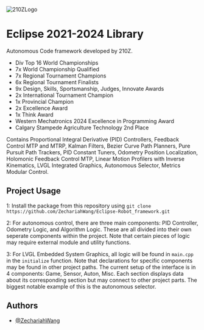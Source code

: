 ![210ZLogo](https://github.com/user-attachments/assets/55f1d4ad-ac78-4a7d-ac7d-db3658863015)

# Eclipse 2021-2024 Library

Autonomous Code framework developed by 210Z. 

- Div Top 16 World Championships
- 7x World Championship Qualified
- 7x Regional Tournament Champions
- 6x Regional Tournament Finalists
- 9x Design, Skills, Sportsmanship, Judges, Innovate Awards
- 2x International Tournament Champion
- 1x Provincial Champion
- 2x Excellence Award
- 1x Think Award
- Western Mechatronics 2024 Excellence in Programming Award
- Calgary Stampede Agriculture Technology 2nd Place 

Contains Proportional Integral Derivative (PID) Controllers, Feedback Control MTP and MTRP, Kalman Filters, Bezier Curve Path Planners, Pure Pursuit Path Trackers, PID Constant Tuners, Odometry Position Localization, Holomonic Feedback Control MTP, Linear Motion Profilers with Inverse Kinematics, LVGL Integrated Graphics, Autonomous Selector, Metrics Modular Control.

## Project Usage
1: Install the package from this repository using ```git clone https://github.com/ZechariahWang/Eclipse-Robot_framework.git```

2: For autonomous control, there are three main components: PID Controller, Odometry Logic, and Algorithm Logic. These are all divided into their own seperate components within the project. Note that certain pieces of logic may require external module and utility functions.

3: For LVGL Embedded System Graphics, all logic will be found in ```main.cpp``` in the ```initialize``` function. Note that declarations for specific components may be found in other project paths. The current setup of the interface is in 4 components: Game, Sensor, Auton, Misc. Each section displays data about its corresponding section but may connect to other project parts. The biggest notable example of this is the autonomous selector.

## Authors

- [@ZechariahWang](https://github.com/ZechariahWang)

